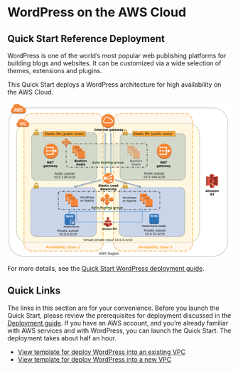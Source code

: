 # WordPress on the AWS Cloud
## Quick Start Reference Deployment

WordPress is one of the world’s most popular web publishing platforms for building blogs and websites. It can be customized via a wide selection of themes, extensions and plugins.

This Quick Start deploys a WordPress architecture for high availability on the AWS Cloud.

![Quick Start WordPress Architecture Diagram](docs/architecture_diagram.png)

For more details, see the [Quick Start WordPress deployment guide](docs/deployment_guide.pdf).


## Quick Links

The links in this section are for your convenience. Before you launch the Quick Start, please review the prerequisites for deployment discussed in the [Deployment guide](docs/deployment_guide.pdf). If you have an AWS account, and you’re already familiar with AWS services and with WordPress, you can launch the Quick Start. The deployment takes about half an hour.

- [View template for deploy WordPress into an existing VPC](templates/wordpress.template)
- [View template for deploy WordPress into a new VPC](templates/wordpress-master.template)
